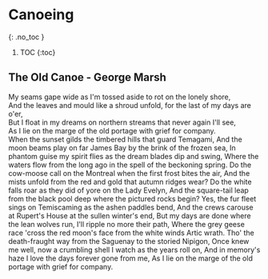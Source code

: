 # Canoeing
{: .no_toc }

1. TOC
{:toc}

## The Old Canoe - George Marsh

My seams gape wide as I'm tossed aside to rot on the lonely shore,  
And the leaves and mould like a shroud unfold, for the last of my days are o'er,  
But I float in my dreams on northern streams that never again I'll see,  
As I lie on the marge of the old portage with grief for company.  
When the sunset gilds the timbered hills that guard Temagami,
And the moon beams play on far James Bay by the brink of the frozen sea,
In phantom guise my spirit flies as the dream blades dip and swing,
Where the waters flow from the long ago in the spell of the beckoning spring.
Do the cow-moose call on the Montreal when the first frost bites the air,
And the mists unfold from the red and gold that autumn ridges wear?
Do the white falls roar as they did of yore on the Lady Evelyn,
And the square-tail leap from the black pool deep where the pictured rocks begin?
Yes, the fur fleet sings on Temiscaming as the ashen paddles bend,
And the crews carouse at Rupert's House at the sullen winter's end,
But my days are done where the lean wolves run, I'll ripple no more their path,
Where the grey geese race 'cross the red moon's face from the white winds Artic wrath.
Tho' the death-fraught way from the Saguenay to the storied Nipigon,
Once knew me well, now a crumbling shell I watch as the years roll on,
And in memory's haze I love the days forever gone from me,
As I lie on the marge of the old portage with grief for company.
